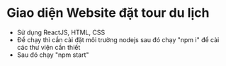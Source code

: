 # Giao diện Website đặt tour du lịch
- Sử dụng ReactJS, HTML, CSS
- Để chạy thì cần cài đặt môi trường nodejs sau đó chạy "npm i" để cài các thư viện cần thiết
- Sau đó chạy "npm start"
